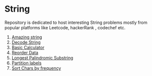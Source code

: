 # String

Repository is dedicated to host interesting String problems mostly from popular platforms like Leetcode, hackerRank , codechef etc.

1. [Amazing string](https://github.com/KumarAbhinav2/Strings/blob/master/amazingSubString.py)
2. [Decode String](https://github.com/KumarAbhinav2/Strings/blob/master/decodeString(LTM-394).py)
3. [Basic Calculator](https://github.com/KumarAbhinav2/Strings/blob/master/basic_calculator-II(LTM-227).py)
4. [Reorder Data](https://github.com/KumarAbhinav2/Strings/blob/master/reorder_data_in_log_files(LTE-937).py)
5. [Longest Palindromic Substring](https://github.com/KumarAbhinav2/Strings/blob/master/Longest_Palindromic_Substring(LTM-5).py)
6. [Partition labels](https://github.com/KumarAbhinav2/Strings/blob/master/partition_labels(LTM-763).py) 
7. [Sort Chars by frequency](https://github.com/KumarAbhinav2/Strings/blob/master/sort_characters_by_freq(LTM-451).py)

 

